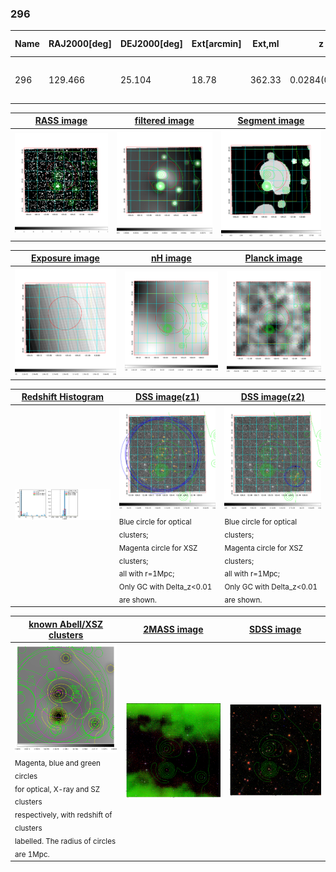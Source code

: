 <div STYLE="page-break-after: always;"></div>

### 296

|Name|RAJ2000[deg]|DEJ2000[deg] |Ext[arcmin]| Ext,ml | z | z_src| C|GC(XSZ,Delta_z<0.01)| GC(OPT,Delta_z<0.01)|GC| R_sig[arcmin] | R500[arcmin] | R500[Mpc]| CRsig[c/s] | CR500[c/s] |L500[1E44 erg/s]|F500[1E-12 erg/s/cm^2]| M500[1E14 Msun]|Tx[keV]|Cnt_sig|Beta|Rc[arcmin]|Comment|Alias|
|---|---|---|---|---|---|------|---|--------|---------|----------|---|---|---|---|---|---|---|---|---|---|---|---|---|---|
|296| 129.466| 25.104| 18.78| 362.33| 0.0284(0.005)| z1, z_xsz| B| MCXC| N| C, F20, MCXC, N, W| 39.675| 21.851| 0.747| 1.030(0.108)| 0.959(0.101)| 0.315(0.033)| 17.052(1.802)| 1.22(0.07)| 2.44(0.08)| 663.7| 0.511(-0.008+0.018)| 11.282(-0.661+0.926)| -| k578|

|[RASS image](../image/296/296_img.pdf)|[filtered image](../image/296/296_fil.pdf)|[Segment image](../image/296/296_seg.pdf)|
|-------------------|--------------------|-------------------|
| <img src="../image/296/296_img.png" width="300">  | <img src="../image/296/296_fil.png" width="300">   | <img src="../image/296/296_seg.png" width="300">  |

|[Exposure image](../image/296/296_mex.pdf)| [nH image](../image/296/296_nh.pdf)| [Planck image](../image/296/296_p.pdf)|
|-------------------|--------------------|-------------------|
|<img src="../image/296/296_mex.png" width="300">   | <img src="../image/296/296_nh.png" width="300">    | <img src="../image/296/296_p.png" width="300"> |

|[Redshift Histogram](../image/296/296_zg.pdf) | [DSS image(z1)](../image/296/296_dss_z1.pdf)      |  [DSS image(z2)](../image/296/296_dss_z2.pdf)    |
|-------------------|--------------------|-------------------|
|<img src="../image/296/296_zg.png" width="300"> |<img src="../image/296/296_dss_z1.png" width="300"> <sub><br>Blue circle for optical clusters; <br>Magenta circle for XSZ clusters; <br>all with r=1Mpc; <br>Only GC with Delta_z<0.01 are shown. </sub>| <img src="../image/296/296_dss_z2.png" width="300"><sub><br>Blue circle for optical clusters; <br>Magenta circle for XSZ clusters; <br>all with r=1Mpc; <br>Only GC with Delta_z<0.01 are shown. </sub> |

|[known Abell/XSZ clusters](../image/296/296_gc.pdf) | [2MASS image](../image/296/296_2mass.pdf)      |[SDSS image](../image/296/296_sdss.pdf)   |
|-------------------|-------------------|-------------------|
|<img src=../image/296/296_gc.png width="300"> <br><sub>Magenta, blue and green circles <br>for optical, X-ray and SZ clusters <br>respectively, with redshift of clusters <br>labelled. The radius of circles <br>are 1Mpc.</sub>|<img src="../image/296/296_2mass.png" width="300">  | <img src="../image/296/296_sdss.png" width="300">  |




